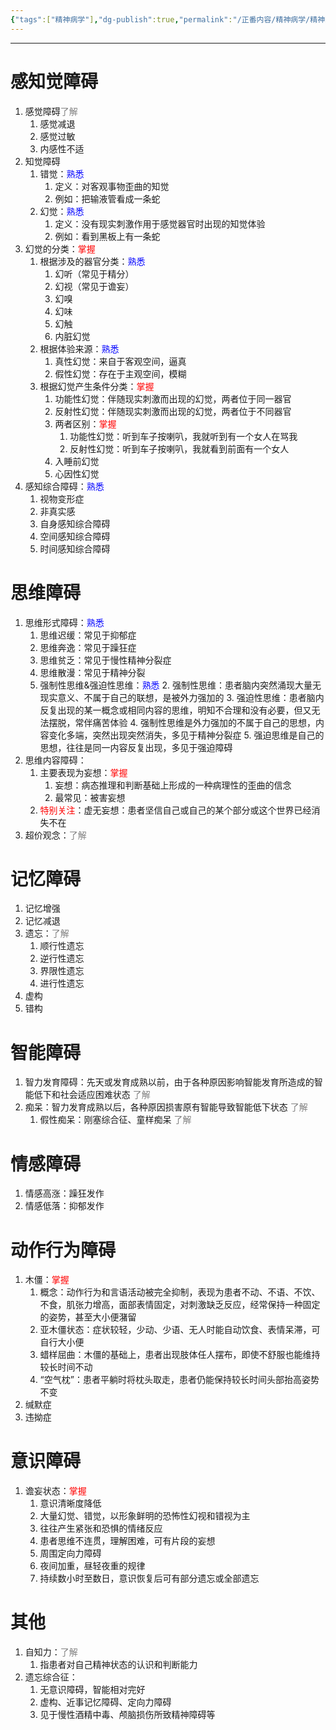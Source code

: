 ```yaml
---
{"tags":["精神病学"],"dg-publish":true,"permalink":"/正番内容/精神病学/精神障碍症状学/","dgPassFrontmatter":true}
---
```


---
# 感知觉障碍
1. 感觉障碍<font color="grey">了解</font>
	1. 感觉减退
	2. 感觉过敏
	3. 内感性不适
2. 知觉障碍
	1. 错觉：<font color="blue">熟悉</font>
		1. 定义：对客观事物歪曲的知觉
		2. 例如：把输液管看成一条蛇
	2. 幻觉：<font color="blue">熟悉</font>
		1. 定义：没有现实刺激作用于感觉器官时出现的知觉体验
		2. 例如：看到黑板上有一条蛇
3. 幻觉的分类：<font color="red">掌握</font>
	1. 根据涉及的器官分类：<font color="blue">熟悉</font>
		1. 幻听（常见于精分）
		2. 幻视（常见于谵妄）
		3. 幻嗅
		4. 幻味
		5. 幻触
		6. 内脏幻觉
	2. 根据体验来源：<font color="blue">熟悉</font>
		1. 真性幻觉：来自于客观空间，逼真
		2. 假性幻觉：存在于主观空间，模糊
	3. 根据幻觉产生条件分类：<font color="red">掌握</font>
		1. 功能性幻觉：伴随现实刺激而出现的幻觉，两者位于同一器官
		2. 反射性幻觉：伴随现实刺激而出现的幻觉，两者位于不同器官
		3. 两者区别：<font color="red">掌握</font>
			1. 功能性幻觉：听到车子按喇叭，我就听到有一个女人在骂我
			2. 反射性幻觉：听到车子按喇叭，我就看到前面有一个女人
		4. 入睡前幻觉
		5. 心因性幻觉
4. 感知综合障碍：<font color="blue">熟悉</font>
	1. 视物变形症
	2. 非真实感
	3. 自身感知综合障碍
	4. 空间感知综合障碍
	5. 时间感知综合障碍
# 思维障碍
1. 思维形式障碍：<font color="blue">熟悉</font>
	1. 思维迟缓：常见于抑郁症
	2. 思维奔逸：常见于躁狂症
	3. 思维贫乏：常见于慢性精神分裂症
	4. 思维散漫：常见于精神分裂
	5. 强制性思维&强迫性思维：<font color="blue">熟悉</font>
		2. 强制性思维：患者脑内突然涌现大量无现实意义、不属于自己的联想，是被外力强加的
		3. 强迫性思维：患者脑内反复出现的某一概念或相同内容的思维，明知不合理和没有必要，但又无法摆脱，常伴痛苦体验
		4. 强制性思维是外力强加的不属于自己的思想，内容变化多端，突然出现突然消失，多见于精神分裂症
		5. 强迫思维是自己的思想，往往是同一内容反复出现，多见于强迫障碍
2. 思维内容障碍：
	1. 主要表现为妄想：<font color="red">掌握</font>
		1. 妄想：病态推理和判断基础上形成的一种病理性的歪曲的信念
		2. 最常见：被害妄想
	2. <font color="red">特别关注</font>：虚无妄想：患者坚信自己或自己的某个部分或这个世界已经消失不在
3. 超价观念：<font color="grey">了解</font>
# 记忆障碍
1. 记忆增强
2. 记忆减退
3. 遗忘：<font color="grey">了解</font>
	1. 顺行性遗忘
	2. 逆行性遗忘
	3. 界限性遗忘
	4. 进行性遗忘
4. 虚构
5. 错构
# 智能障碍
1. 智力发育障碍：先天或发育成熟以前，由于各种原因影响智能发育所造成的智能低下和社会适应困难状态 <font color="grey">了解</font>
2. 痴呆：智力发育成熟以后，各种原因损害原有智能导致智能低下状态 <font color="grey">了解</font>
	1. 假性痴呆：刚塞综合征、童样痴呆 <font color="grey">了解</font>
# 情感障碍
1. 情感高涨：躁狂发作
2. 情感低落：抑郁发作
# 动作行为障碍
1. 木僵：<font color="red">掌握</font>
	1. 概念：动作行为和言语活动被完全抑制，表现为患者不动、不语、不饮、不食，肌张力增高，面部表情固定，对刺激缺乏反应，经常保持一种固定的姿势，甚至大小便潴留
	2. 亚木僵状态：症状较轻，少动、少语、无人时能自动饮食、表情呆滞，可自行大小便
	3. 蜡样屈曲：木僵的基础上，患者出现肢体任人摆布，即使不舒服也能维持较长时间不动
	4. “空气枕”：患者平躺时将枕头取走，患者仍能保持较长时间头部抬高姿势不变
3. 缄默症
4. 违拗症
# 意识障碍
1. 谵妄状态：<font color="red">掌握</font>
	1. 意识清晰度降低
	2. 大量幻觉、错觉，以形象鲜明的恐怖性幻视和错视为主
	3. 往往产生紧张和恐惧的情绪反应
	4. 患者思维不连贯，理解困难，可有片段的妄想
	5. 周围定向力障碍
	6. 夜间加重，昼轻夜重的规律
	7. 持续数小时至数日，意识恢复后可有部分遗忘或全部遗忘
# 其他
1. 自知力：<font color="grey">了解</font>
	1. 指患者对自己精神状态的认识和判断能力
2. 遗忘综合征：
	1. 无意识障碍，智能相对完好
	2. 虚构、近事记忆障碍、定向力障碍
	3. 见于慢性酒精中毒、颅脑损伤所致精神障碍等